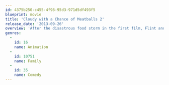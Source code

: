 ```yaml
---
id: 4375b250-c455-4f98-95d3-971d5df493f5
blueprint: movie
title: 'Cloudy with a Chance of Meatballs 2'
release_date: '2013-09-26'
overview: 'After the disastrous food storm in the first film, Flint and his friends are forced to leave the town. Flint accepts the invitation from his idol Chester V to join The Live Corp Company, which has been tasked to clean the island, and where the best inventors in the world create technologies for the betterment of mankind. When Flint discovers that his machine still operates and now creates mutant food beasts like living pickles, hungry tacodiles, shrimpanzees and apple pie-thons, he and his friends must return to save the world.'
genres:
  -
    id: 16
    name: Animation
  -
    id: 10751
    name: Family
  -
    id: 35
    name: Comedy
---
```

